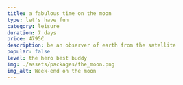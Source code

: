 ```yaml
---
title: a fabulous time on the moon
type: let's have fun
category: leisure
duration: 7 days
price: 4795€
description: be an observer of earth from the satellite
popular: false
level: the hero best buddy
img: ./assets/packages/the_moon.png
img_alt: Week-end on the moon
---
```

